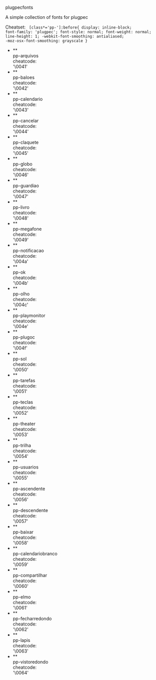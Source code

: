 
plugpecfonts

A simple collection of fonts for plugpec

Cheatset:
<code>
[class*='pp-']:before{
    display: inline-block;
    font-family: 'plugpec';
    font-style: normal;
    font-weight: normal;
    line-height: 1;
    -webkit-font-smoothing: antialiased;
    -moz-osx-font-smoothing: grayscale
}
</code>
 
-   **\
    pp-arquivos\
    cheatcode:\
    '\0041'
-   **\
    pp-baloes\
    cheatcode:\
    '\0042'
-   **\
    pp-calendario\
    cheatcode:\
    '\0043'
-   **\
    pp-cancelar\
    cheatcode:\
    '\0044'
-   **\
    pp-claquete\
    cheatcode:\
    '\0045'
-   **\
    pp-globo\
    cheatcode:\
    '\0046'
-   **\
    pp-guardiao\
    cheatcode:\
    '\0047'
-   **\
    pp-livro\
    cheatcode:\
    '\0048'
-   **\
    pp-megafone\
    cheatcode:\
    '\0049'
-   **\
    pp-notificacao\
    cheatcode:\
    '\004a'
-   **\
    pp-ok\
    cheatcode:\
    '\004b'
-   **\
    pp-olho\
    cheatcode:\
    '\004c'
-   **\
    pp-playmonitor\
    cheatcode:\
    '\004e'
-   **\
    pp-plugoc\
    cheatcode:\
    '\004f'
-   **\
    pp-sol\
    cheatcode:\
    '\0050'
-   **\
    pp-tarefas\
    cheatcode:\
    '\0051'
-   **\
    pp-teclas\
    cheatcode:\
    '\0052'
-   **\
    pp-theater\
    cheatcode:\
    '\0053'
-   **\
    pp-trilha\
    cheatcode:\
    '\0054'
-   **\
    pp-usuarios\
    cheatcode:\
    '\0055'
-   **\
    pp-ascendente\
    cheatcode:\
    '\0056'
-   **\
    pp-descendente\
    cheatcode:\
    '\0057'
-   **\
    pp-baixar\
    cheatcode:\
    '\0058'
-   **\
    pp-calendariobranco\
    cheatcode:\
    '\0059'
-   **\
    pp-compartilhar\
    cheatcode:\
    '\0060'
-   **\
    pp-elmo\
    cheatcode:\
    '\0061'
-   **\
    pp-fecharredondo\
    cheatcode:\
    '\0062'
-   **\
    pp-lapis\
    cheatcode:\
    '\0063'
-   **\
    pp-vistoredondo\
    cheatcode:\
    '\0064'

